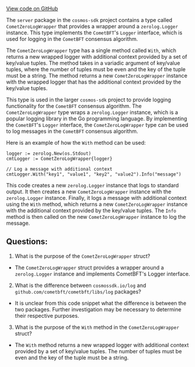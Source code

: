 [View code on GitHub](https://github.com/cosmos/cosmos-sdk.git/server/log/cmt_logger.go)

The `server` package in the `cosmos-sdk` project contains a type called `CometZeroLogWrapper` that provides a wrapper around a `zerolog.Logger` instance. This type implements the `CometBFT`'s `Logger` interface, which is used for logging in the `CometBFT` consensus algorithm.

The `CometZeroLogWrapper` type has a single method called `With`, which returns a new wrapped logger with additional context provided by a set of key/value tuples. The method takes in a variadic argument of key/value tuples, where the number of tuples must be even and the key of the tuple must be a string. The method returns a new `CometZeroLogWrapper` instance with the wrapped logger that has the additional context provided by the key/value tuples.

This type is used in the larger `cosmos-sdk` project to provide logging functionality for the `CometBFT` consensus algorithm. The `CometZeroLogWrapper` type wraps a `zerolog.Logger` instance, which is a popular logging library in the Go programming language. By implementing the `CometBFT`'s `Logger` interface, the `CometZeroLogWrapper` type can be used to log messages in the `CometBFT` consensus algorithm.

Here is an example of how the `With` method can be used:

```
logger := zerolog.New(os.Stdout)
cmtLogger := CometZeroLogWrapper{logger}

// Log a message with additional context
cmtLogger.With("key1", "value1", "key2", "value2").Info("message")
```

This code creates a new `zerolog.Logger` instance that logs to standard output. It then creates a new `CometZeroLogWrapper` instance with the `zerolog.Logger` instance. Finally, it logs a message with additional context using the `With` method, which returns a new `CometZeroLogWrapper` instance with the additional context provided by the key/value tuples. The `Info` method is then called on the new `CometZeroLogWrapper` instance to log the message.
## Questions: 
 1. What is the purpose of the `CometZeroLogWrapper` struct?
- The `CometZeroLogWrapper` struct provides a wrapper around a `zerolog.Logger` instance and implements CometBFT's Logger interface.

2. What is the difference between `cosmossdk.io/log` and `github.com/cometbft/cometbft/libs/log` packages?
- It is unclear from this code snippet what the difference is between the two packages. Further investigation may be necessary to determine their respective purposes.

3. What is the purpose of the `With` method in the `CometZeroLogWrapper` struct?
- The `With` method returns a new wrapped logger with additional context provided by a set of key/value tuples. The number of tuples must be even and the key of the tuple must be a string.